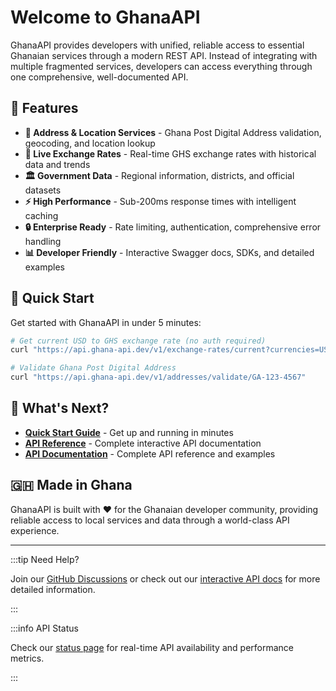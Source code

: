 # Welcome to GhanaAPI

GhanaAPI provides developers with unified, reliable access to essential Ghanaian services through a modern REST API. Instead of integrating with multiple fragmented services, developers can access everything through one comprehensive, well-documented API.

## 🌟 Features

- **📍 Address & Location Services** - Ghana Post Digital Address validation, geocoding, and location lookup
- **💱 Live Exchange Rates** - Real-time GHS exchange rates with historical data and trends
- **🏛️ Government Data** - Regional information, districts, and official datasets
- **⚡ High Performance** - Sub-200ms response times with intelligent caching
- **🔒 Enterprise Ready** - Rate limiting, authentication, comprehensive error handling
- **📊 Developer Friendly** - Interactive Swagger docs, SDKs, and detailed examples

## 🚀 Quick Start

Get started with GhanaAPI in under 5 minutes:

```bash
# Get current USD to GHS exchange rate (no auth required)
curl "https://api.ghana-api.dev/v1/exchange-rates/current?currencies=USD"

# Validate Ghana Post Digital Address
curl "https://api.ghana-api.dev/v1/addresses/validate/GA-123-4567"
```

## 📖 What's Next?

- **[Quick Start Guide](./getting-started/quick-start)** - Get up and running in minutes
- **[API Reference](https://api.ghana-api.dev/docs)** - Complete interactive API documentation
- **[API Documentation](./api/overview)** - Complete API reference and examples

## 🇬🇭 Made in Ghana

GhanaAPI is built with ❤️ for the Ghanaian developer community, providing reliable access to local services and data through a world-class API experience.

---

:::tip Need Help?

Join our [GitHub Discussions](https://github.com/teebhagg/GhanaAPI/discussions) or check out our [interactive API docs](https://api.ghana-api.dev/docs) for more detailed information.

:::

:::info API Status

Check our [status page](https://status.ghana-api.dev) for real-time API availability and performance metrics.

:::
